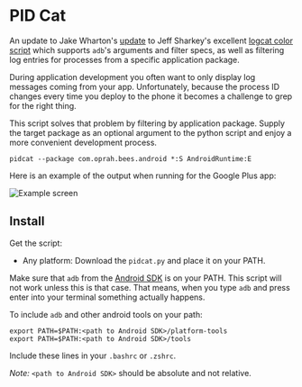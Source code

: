 PID Cat
=======

An update to Jake Wharton's [update][4] to Jeff Sharkey's excellent [logcat color script][1]
which supports `adb`'s arguments and filter specs, as well as filtering
log entries for processes from a specific application package.

During application development you often want to only display log messages
coming from your app. Unfortunately, because the process ID changes every time
you deploy to the phone it becomes a challenge to grep for the right thing.

This script solves that problem by filtering by application package. Supply the
target package as an optional argument to the python script and enjoy a more
convenient development process.

    pidcat --package com.oprah.bees.android *:S AndroidRuntime:E


Here is an example of the output when running for the Google Plus app:

![Example screen](screen.png)


Install
-------

Get the script:

 * Any platform: Download the `pidcat.py` and place it on your PATH.


Make sure that `adb` from the [Android SDK][3] is on your PATH. This script will
not work unless this is that case. That means, when you type `adb` and press
enter into your terminal something actually happens.

To include `adb` and other android tools on your path:

    export PATH=$PATH:<path to Android SDK>/platform-tools
    export PATH=$PATH:<path to Android SDK>/tools

Include these lines in your `.bashrc` or `.zshrc`.

*Note:* `<path to Android SDK>` should be absolute and not relative.

 [1]: http://jsharkey.org/blog/2009/04/22/modifying-the-android-logcat-stream-for-full-color-debugging/
 [2]: http://brew.sh
 [3]: http://developer.android.com/sdk/
 [4]: https://github.com/JakeWharton/pidcat
